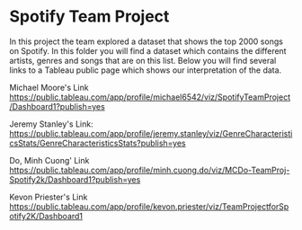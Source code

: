 # Spotify Team Project

In this project the team explored a dataset that shows the top 2000 songs on Spotify. In this folder you will find a dataset which contains the different
artists, genres and songs that are on this list. Below you will find several links to a Tableau public page which shows our interpretation of the data.

Michael Moore's Link
https://public.tableau.com/app/profile/michael6542/viz/SpotifyTeamProject/Dashboard1?publish=yes

Jeremy Stanley's Link: https://public.tableau.com/app/profile/jeremy.stanley/viz/GenreCharacteristicsStats/GenreCharacteristicsStats?publish=yes

Do, Minh Cuong' Link
https://public.tableau.com/app/profile/minh.cuong.do/viz/MCDo-TeamProj-Spotify2k/Dashboard1?publish=yes

Kevon Priester's Link
https://public.tableau.com/app/profile/kevon.priester/viz/TeamProjectforSpotify2K/Dashboard1

